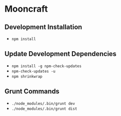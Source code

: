 # Mooncraft

## Development Installation

* `npm install`

## Update Development Dependencies

* `npm install -g npm-check-updates`
* `npm-check-updates -u`
* `npm shrinkwrap`

## Grunt Commands

* `./node_modules/.bin/grunt dev`
* `./node_modules/.bin/grunt dist`